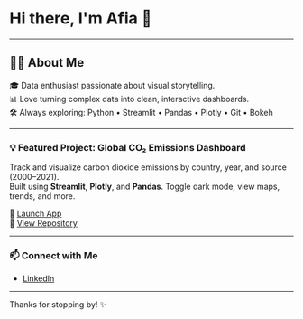 <h1 align="left">Hi there, I'm Afia 👋</h1>

---

## 👩‍💻 About Me

🎓 Data enthusiast passionate about visual storytelling.  
📊 Love turning complex data into clean, interactive dashboards.  
🛠️ Always exploring: Python • Streamlit • Pandas • Plotly • Git • Bokeh

---

### 💡 Featured Project: Global CO₂ Emissions Dashboard

Track and visualize carbon dioxide emissions by country, year, and source (2000–2021).  
Built using **Streamlit**, **Plotly**, and **Pandas**. Toggle dark mode, view maps, trends, and more.

🚀 [Launch App](https://afiadkay.streamlit.app)  
📂 [View Repository](https://github.com/afiadkay/co2-Emissions-by-Country)

---

### 📫 Connect with Me

- [LinkedIn](https://www.linkedin.com/in/aa-ca/)

---

Thanks for stopping by! ✨
